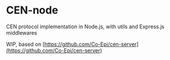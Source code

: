 # CEN-node

CEN protocol implementation in Node.js, with utils and Express.js middlewares

WIP, based on [https://github.com/Co-Epi/cen-server](https://github.com/Co-Epi/cen-server)
